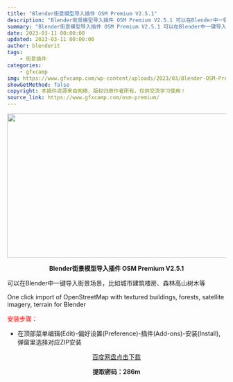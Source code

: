 ```yaml
---
title: "Blender街景模型导入插件 OSM Premium V2.5.1"
description: "Blender街景模型导入插件 OSM Premium V2.5.1 可以在Blender中一键导入街景场景，比如城市建筑楼房、森林高山树木等 One click import of OpenStre..."
summary: "Blender街景模型导入插件 OSM Premium V2.5.1 可以在Blender中一键导入街景场景，比如城市建筑楼房、森林高山树木等 One click import of OpenStre..."
date: 2023-03-11 00:00:00
updated: 2023-03-11 00:00:00
author: blenderit
tags: 
    - 街景插件
categories:
    - gfxcamp
img: https://www.gfxcamp.com/wp-content/uploads/2023/03/Blender-OSM-Premium.jpg
showGetMethod: false
copyright: 本插件资源来自网络，版权归原作者所有，仅供交流学习使用！
source_link: https://www.gfxcamp.com/osm-premium/
---
```

<div><p><img decoding="async" class="aligncenter size-full wp-image-110529" src="https://www.gfxcamp.com/wp-content/uploads/2023/03/Blender-OSM-Premium.jpg" data-src="https://www.gfxcamp.com/wp-content/uploads/2023/03/Blender-OSM-Premium.jpg" alt="" width="590" height="332" data-srcset="https://www.gfxcamp.com/wp-content/uploads/2023/03/Blender-OSM-Premium.jpg 590w, https://www.gfxcamp.com/wp-content/uploads/2023/03/Blender-OSM-Premium-150x84.jpg 150w" data-sizes="(max-width: 590px) 100vw, 590px"></p><p style="text-align: center;"><strong>Blender街景模型导入插件 OSM Premium V2.5.1</strong></p><p>可以在Blender中一键导入街景场景，比如城市建筑楼房、森林高山树木等</p><p>One click import of OpenStreetMap with textured buildings, forests, satellite imagery, terrain for Blender</p><p style="text-align: left;"><span style="color: #ff0000;">安装步骤：</span></p><ul>
<li>在顶部菜单编辑(Edit)-偏好设置(Preference)-插件(Add-ons)-安装(Install),弹窗里选择对应ZIP安装</li>
</ul><p style="text-align: center;"><a class="maxbutton-3 maxbutton maxbutton-baidu" target="_blank" rel="noopener" href="https://pan.baidu.com/s/1csQdUDiX0kFTcWLW6ulD7g?pwd=286m"><span class="mb-text">百度网盘点击下载</span></a></p><p style="text-align: center;"><strong>提取密码：286m</strong></p></div>